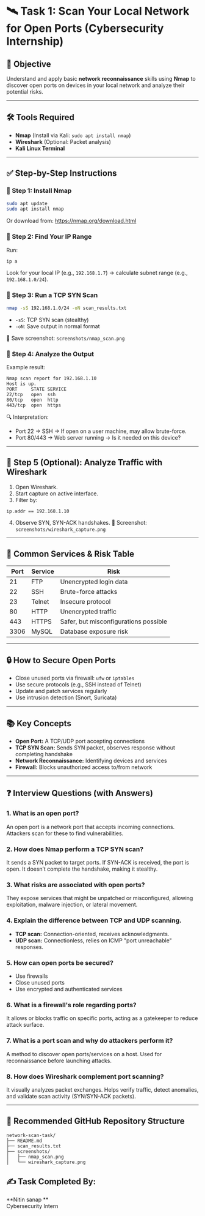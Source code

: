 # 🛰️ Task 1: Scan Your Local Network for Open Ports (Cybersecurity Internship)

## 🎯 Objective
Understand and apply basic **network reconnaissance** skills using **Nmap** to discover open ports on devices in your local network and analyze their potential risks.

---

## 🛠️ Tools Required
- **Nmap** (Install via Kali: `sudo apt install nmap`)
- **Wireshark** (Optional: Packet analysis)
- **Kali Linux Terminal**

---

## ✅ Step-by-Step Instructions

### 🔹 Step 1: Install Nmap
```bash
sudo apt update
sudo apt install nmap
```
Or download from: https://nmap.org/download.html

### 🔹 Step 2: Find Your IP Range
Run:
```bash
ip a
```
Look for your local IP (e.g., `192.168.1.7`) → calculate subnet range (e.g., `192.168.1.0/24`).

### 🔹 Step 3: Run a TCP SYN Scan
```bash
nmap -sS 192.168.1.0/24 -oN scan_results.txt
```
- `-sS`: TCP SYN scan (stealthy)
- `-oN`: Save output in normal format

📸 Save screenshot: `screenshots/nmap_scan.png`

### 🔹 Step 4: Analyze the Output
Example result:
```
Nmap scan report for 192.168.1.10
Host is up.
PORT     STATE SERVICE
22/tcp   open  ssh
80/tcp   open  http
443/tcp  open  https
```

🔍 Interpretation:
- Port 22 → SSH → If open on a user machine, may allow brute-force.
- Port 80/443 → Web server running → Is it needed on this device?

---

## 🧪 Step 5 (Optional): Analyze Traffic with Wireshark
1. Open Wireshark.
2. Start capture on active interface.
3. Filter by:
```plaintext
ip.addr == 192.168.1.10
```
4. Observe SYN, SYN-ACK handshakes.
📸 Screenshot: `screenshots/wireshark_capture.png`

---

## 🚨 Common Services & Risk Table
| Port | Service | Risk |
|------|---------|------|
| 21   | FTP     | Unencrypted login data |
| 22   | SSH     | Brute-force attacks |
| 23   | Telnet  | Insecure protocol |
| 80   | HTTP    | Unencrypted traffic |
| 443  | HTTPS   | Safer, but misconfigurations possible |
| 3306 | MySQL   | Database exposure risk |

---

## 🔒 How to Secure Open Ports
- Close unused ports via firewall: `ufw` or `iptables`
- Use secure protocols (e.g., SSH instead of Telnet)
- Update and patch services regularly
- Use intrusion detection (Snort, Suricata)

---

## 📚 Key Concepts
- **Open Port:** A TCP/UDP port accepting connections
- **TCP SYN Scan:** Sends SYN packet, observes response without completing handshake
- **Network Reconnaissance:** Identifying devices and services
- **Firewall:** Blocks unauthorized access to/from network

---

## ❓ Interview Questions (with Answers)

### 1. What is an open port?
An open port is a network port that accepts incoming connections. Attackers scan for these to find vulnerabilities.

### 2. How does Nmap perform a TCP SYN scan?
It sends a SYN packet to target ports. If SYN-ACK is received, the port is open. It doesn’t complete the handshake, making it stealthy.

### 3. What risks are associated with open ports?
They expose services that might be unpatched or misconfigured, allowing exploitation, malware injection, or lateral movement.

### 4. Explain the difference between TCP and UDP scanning.
- **TCP scan:** Connection-oriented, receives acknowledgments.
- **UDP scan:** Connectionless, relies on ICMP "port unreachable" responses.

### 5. How can open ports be secured?
- Use firewalls
- Close unused ports
- Use encrypted and authenticated services

### 6. What is a firewall's role regarding ports?
It allows or blocks traffic on specific ports, acting as a gatekeeper to reduce attack surface.

### 7. What is a port scan and why do attackers perform it?
A method to discover open ports/services on a host. Used for reconnaissance before launching attacks.

### 8. How does Wireshark complement port scanning?
It visually analyzes packet exchanges. Helps verify traffic, detect anomalies, and validate scan activity (SYN/SYN-ACK packets).

---

## 📂 Recommended GitHub Repository Structure
```
network-scan-task/
├── README.md
├── scan_results.txt
├── screenshots/
│   ├── nmap_scan.png
│   └── wireshark_capture.png
```



## ✍️ Task Completed By:
**Nitin sanap **  
Cybersecurity Intern
